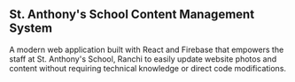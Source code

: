 ## St. Anthony's School Content Management System
A modern web application built with React and Firebase that empowers the staff at St. Anthony's School, Ranchi to easily update website photos and content without requiring technical knowledge or direct code modifications.
